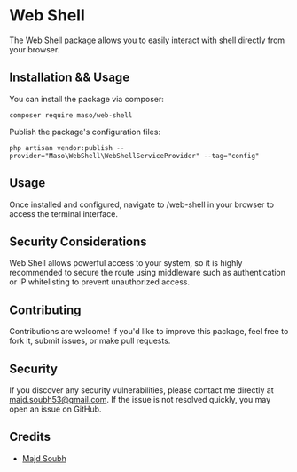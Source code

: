 # Web Shell

The Web Shell package allows you to easily interact with shell directly from your browser.

## Installation && Usage

You can install the package via composer:

```shell
composer require maso/web-shell
```

Publish the package's configuration files:

```shell
php artisan vendor:publish --provider="Maso\WebShell\WebShellServiceProvider" --tag="config"
```

## Usage

Once installed and configured, navigate to /web-shell in your browser to access the terminal interface.

## Security Considerations

Web Shell allows powerful access to your system, so it is highly recommended to secure the route using middleware such as authentication or IP whitelisting to prevent unauthorized access.

## Contributing

Contributions are welcome! If you'd like to improve this package, feel free to fork it, submit issues, or make pull requests.

## Security

If you discover any security vulnerabilities, please contact me directly at majd.soubh53@gmail.com. If the issue is not resolved quickly, you may open an issue on GitHub.

## Credits

- [Majd Soubh](https://www.linkedin.com/in/majd-soubh/)

